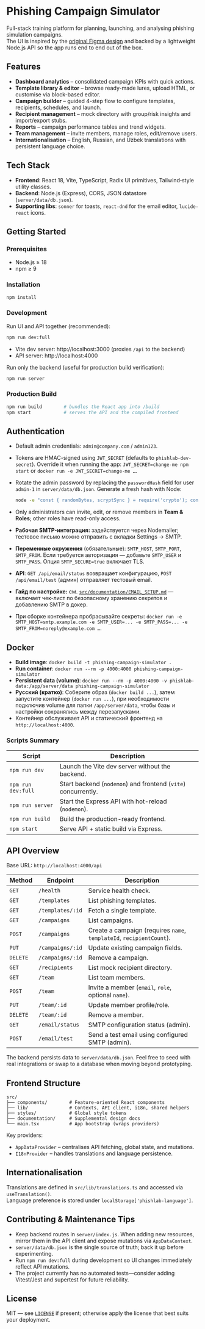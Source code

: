 
# Phishing Campaign Simulator

Full-stack training platform for planning, launching, and analysing phishing simulation campaigns.  
The UI is inspired by the [original Figma design](https://www.figma.com/design/QUQijTai5JB0M5ePh9VBtN/Phishing-Campaign-Simulator) and backed by a lightweight Node.js API so the app runs end to end out of the box.

## Features
- **Dashboard analytics** – consolidated campaign KPIs with quick actions.
- **Template library & editor** – browse ready-made lures, upload HTML, or customise via block-based editor.
- **Campaign builder** – guided 4-step flow to configure templates, recipients, schedules, and launch.
- **Recipient management** – mock directory with group/risk insights and import/export stubs.
- **Reports** – campaign performance tables and trend widgets.
- **Team management** – invite members, manage roles, edit/remove users.
- **Internationalisation** – English, Russian, and Uzbek translations with persistent language choice.

## Tech Stack
- **Frontend**: React 18, Vite, TypeScript, Radix UI primitives, Tailwind‑style utility classes.
- **Backend**: Node.js (Express), CORS, JSON datastore (`server/data/db.json`).
- **Supporting libs**: `sonner` for toasts, `react-dnd` for the email editor, `lucide-react` icons.

## Getting Started

### Prerequisites
- Node.js ≥ 18
- npm ≥ 9

### Installation
```bash
npm install
```

### Development
Run UI and API together (recommended):
```bash
npm run dev:full
```
- Vite dev server: http://localhost:3000 (proxies `/api` to the backend)
- API server: http://localhost:4000

Run only the backend (useful for production build verification):
```bash
npm run server
```

### Production Build
```bash
npm run build        # bundles the React app into /build
npm start            # serves the API and the compiled frontend
```

## Authentication
- Default admin credentials: `admin@company.com` / `admin123`.
- Tokens are HMAC-signed using `JWT_SECRET` (defaults to `phishlab-dev-secret`). Override it when running the app: `JWT_SECRET=change-me npm start` or `docker run -e JWT_SECRET=change-me …`.
- Rotate the admin password by replacing the `passwordHash` field for user `admin-1` in `server/data/db.json`. Generate a fresh hash with Node:
  ```bash
  node -e "const { randomBytes, scryptSync } = require('crypto'); const salt = randomBytes(16).toString('hex'); const hash = scryptSync('newStrongPassword', salt, 64).toString('hex'); console.log(`${salt}:${hash}`);"
  ```
- Only administrators can invite, edit, or remove members in **Team & Roles**; other roles have read-only access.

- **Рабочая SMTP-интеграция:** задействуется через Nodemailer; тестовое письмо можно отправить с вкладки Settings → SMTP.
- **Переменные окружения** (обязательные): `SMTP_HOST`, `SMTP_PORT`, `SMTP_FROM`. Если требуется авторизация — добавьте `SMTP_USER` и `SMTP_PASS`. Опция `SMTP_SECURE=true` включает TLS.
- **API**: `GET /api/email/status` возвращает конфигурацию, `POST /api/email/test` (админ) отправляет тестовый email.
- **Гайд по настройке:** см. [`src/documentation/EMAIL_SETUP.md`](src/documentation/EMAIL_SETUP.md) — включает чек-лист по безопасному хранению секретов и добавлению SMTP в докер.
- При сборке контейнера пробрасывайте секреты: `docker run -e SMTP_HOST=smtp.example.com -e SMTP_USER=... -e SMTP_PASS=... -e SMTP_FROM=noreply@example.com …`.

## Docker
- **Build image**: `docker build -t phishing-campaign-simulator .`
- **Run container**: `docker run --rm -p 4000:4000 phishing-campaign-simulator`
- **Persistent data (volume)**: `docker run --rm -p 4000:4000 -v phishlab-data:/app/server/data phishing-campaign-simulator`
- **Русский (кратко)**: Соберите образ (`docker build ...`), затем запустите контейнер (`docker run ...`), при необходимости подключив volume для папки `/app/server/data`, чтобы базы и настройки сохранялись между перезапусками.
- Контейнер обслуживает API и статический фронтенд на `http://localhost:4000`.

### Scripts Summary
| Script | Description |
| ------ | ----------- |
| `npm run dev` | Launch the Vite dev server without the backend. |
| `npm run dev:full` | Start backend (`nodemon`) and frontend (`vite`) concurrently. |
| `npm run server` | Start the Express API with hot-reload (`nodemon`). |
| `npm run build` | Build the production-ready frontend. |
| `npm start` | Serve API + static build via Express. |

## API Overview
Base URL: `http://localhost:4000/api`

| Method | Endpoint | Description |
| ------ | -------- | ----------- |
| `GET`  | `/health` | Service health check. |
| `GET`  | `/templates` | List phishing templates. |
| `GET`  | `/templates/:id` | Fetch a single template. |
| `GET`  | `/campaigns` | List campaigns. |
| `POST` | `/campaigns` | Create a campaign (requires `name`, `templateId`, `recipientCount`). |
| `PUT`  | `/campaigns/:id` | Update existing campaign fields. |
| `DELETE` | `/campaigns/:id` | Remove a campaign. |
| `GET`  | `/recipients` | List mock recipient directory. |
| `GET`  | `/team` | List team members. |
| `POST` | `/team` | Invite a member (`email`, `role`, optional `name`). |
| `PUT`  | `/team/:id` | Update member profile/role. |
| `DELETE` | `/team/:id` | Remove a member. |
| `GET`  | `/email/status` | SMTP configuration status (admin). |
| `POST` | `/email/test` | Send a test email using configured SMTP (admin). |

The backend persists data to `server/data/db.json`. Feel free to seed with real integrations or swap to a database when moving beyond prototyping.

## Frontend Structure
```
src/
├── components/        # Feature-oriented React components
├── lib/               # Contexts, API client, i18n, shared helpers
├── styles/            # Global style tokens
├── documentation/     # Supplemental design docs
└── main.tsx           # App bootstrap (wraps providers)
```

Key providers:
- `AppDataProvider` – centralises API fetching, global state, and mutations.
- `I18nProvider` – handles translations and language persistence.

## Internationalisation
Translations are defined in `src/lib/translations.ts` and accessed via `useTranslation()`.  
Language preference is stored under `localStorage['phishlab-language']`.

## Contributing & Maintenance Tips
- Keep backend routes in `server/index.js`. When adding new resources, mirror them in the API client and expose mutations via `AppDataContext`.
- `server/data/db.json` is the single source of truth; back it up before experimenting.
- Run `npm run dev:full` during development so UI changes immediately reflect API mutations.
- The project currently has no automated tests—consider adding Vitest/Jest and supertest for future reliability.

## License
MIT — see [`LICENSE`](LICENSE) if present; otherwise apply the license that best suits your deployment.
  
